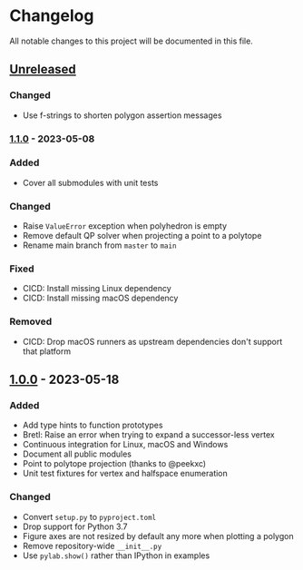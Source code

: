 # Changelog

All notable changes to this project will be documented in this file.

## [Unreleased]

### Changed

- Use f-strings to shorten polygon assertion messages

### [1.1.0] - 2023-05-08

### Added

- Cover all submodules with unit tests

### Changed

- Raise ``ValueError`` exception when polyhedron is empty
- Remove default QP solver when projecting a point to a polytope
- Rename main branch from ``master`` to ``main``

### Fixed

- CICD: Install missing Linux dependency
- CICD: Install missing macOS dependency

### Removed

- CICD: Drop macOS runners as upstream dependencies don't support that platform

## [1.0.0] - 2023-05-18

### Added

- Add type hints to function prototypes
- Bretl: Raise an error when trying to expand a successor-less vertex
- Continuous integration for Linux, macOS and Windows
- Document all public modules
- Point to polytope projection (thanks to @peekxc)
- Unit test fixtures for vertex and halfspace enumeration

### Changed

- Convert ``setup.py`` to ``pyproject.toml``
- Drop support for Python 3.7
- Figure axes are not resized by default any more when plotting a polygon
- Remove repository-wide ``__init__.py``
- Use ``pylab.show()`` rather than IPython in examples

[unreleased]: https://github.com/qpsolvers/qpsolvers/compare/v1.1.0...HEAD
[1.1.0]: https://github.com/qpsolvers/qpsolvers/compare/v1.0.0...v1.1.0
[1.0.0]: https://github.com/qpsolvers/qpsolvers/releases/tag/v1.0.0

